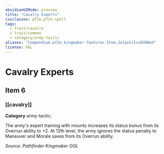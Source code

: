 ```yaml
---
obsidianUIMode: preview
title: "Cavalry Experts"
cssclasses: pf2e,pf2e-spell
tags:
  - trait/cavalry
  - trait/common
  - category/army-tactic
aliases: "Compendium.pf2e.kingmaker-features.Item.3e1qshiIssEUbNw3"
license: OGL
---
```

# Cavalry Experts
## Item 6
### [[cavalry]]

**Category** army-tactic; 




The army's expert training with mounts increases its status bonus from its Overrun ability to +2. At 12th level, the army ignores the status penalty to Maneuver and Morale saves from its Overrun ability.

*Source: Pathfinder Kingmaker*
*OGL*